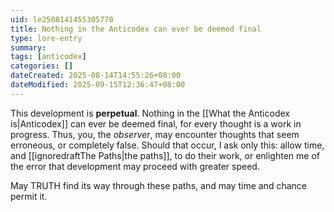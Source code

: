 ```yaml
---
uid: le2508141455305770
title: Nothing in the Anticodex can ever be deemed final
type: lore-entry
summary: 
tags: [anticodex]
categories: []
dateCreated: 2025-08-14T14:55:26+08:00
dateModified: 2025-09-15T12:36:47+08:00
---
```

This development is **perpetual**. Nothing in the [[What the Anticodex is|Anticodex]] can ever be deemed final, for every thought is a work in progress. Thus, you, the *observer*, may encounter thoughts that seem erroneous, or completely false. Should that occur, I ask only this: allow time, and [[ignoredraftThe Paths|the paths]], to do their work, or enlighten me of the error that development may proceed with greater speed.

May TRUTH find its way through these paths, and may time and chance permit it.